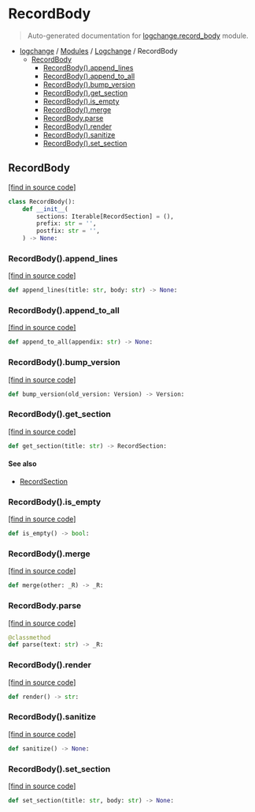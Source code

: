 # RecordBody

> Auto-generated documentation for [logchange.record_body](https://github.com/vemel/logchange/blob/main/logchange/record_body.py) module.

- [logchange](../README.md#logchange---changelog-manager) / [Modules](../MODULES.md#logchange-modules) / [Logchange](index.md#logchange) / RecordBody
    - [RecordBody](#recordbody)
        - [RecordBody().append_lines](#recordbodyappend_lines)
        - [RecordBody().append_to_all](#recordbodyappend_to_all)
        - [RecordBody().bump_version](#recordbodybump_version)
        - [RecordBody().get_section](#recordbodyget_section)
        - [RecordBody().is_empty](#recordbodyis_empty)
        - [RecordBody().merge](#recordbodymerge)
        - [RecordBody.parse](#recordbodyparse)
        - [RecordBody().render](#recordbodyrender)
        - [RecordBody().sanitize](#recordbodysanitize)
        - [RecordBody().set_section](#recordbodyset_section)

## RecordBody

[[find in source code]](https://github.com/vemel/logchange/blob/main/logchange/record_body.py#L12)

```python
class RecordBody():
    def __init__(
        sections: Iterable[RecordSection] = (),
        prefix: str = '',
        postfix: str = '',
    ) -> None:
```

### RecordBody().append_lines

[[find in source code]](https://github.com/vemel/logchange/blob/main/logchange/record_body.py#L65)

```python
def append_lines(title: str, body: str) -> None:
```

### RecordBody().append_to_all

[[find in source code]](https://github.com/vemel/logchange/blob/main/logchange/record_body.py#L68)

```python
def append_to_all(appendix: str) -> None:
```

### RecordBody().bump_version

[[find in source code]](https://github.com/vemel/logchange/blob/main/logchange/record_body.py#L27)

```python
def bump_version(old_version: Version) -> Version:
```

### RecordBody().get_section

[[find in source code]](https://github.com/vemel/logchange/blob/main/logchange/record_body.py#L40)

```python
def get_section(title: str) -> RecordSection:
```

#### See also

- [RecordSection](record_section.md#recordsection)

### RecordBody().is_empty

[[find in source code]](https://github.com/vemel/logchange/blob/main/logchange/record_body.py#L121)

```python
def is_empty() -> bool:
```

### RecordBody().merge

[[find in source code]](https://github.com/vemel/logchange/blob/main/logchange/record_body.py#L73)

```python
def merge(other: _R) -> _R:
```

### RecordBody.parse

[[find in source code]](https://github.com/vemel/logchange/blob/main/logchange/record_body.py#L83)

```python
@classmethod
def parse(text: str) -> _R:
```

### RecordBody().render

[[find in source code]](https://github.com/vemel/logchange/blob/main/logchange/record_body.py#L43)

```python
def render() -> str:
```

### RecordBody().sanitize

[[find in source code]](https://github.com/vemel/logchange/blob/main/logchange/record_body.py#L128)

```python
def sanitize() -> None:
```

### RecordBody().set_section

[[find in source code]](https://github.com/vemel/logchange/blob/main/logchange/record_body.py#L61)

```python
def set_section(title: str, body: str) -> None:
```
